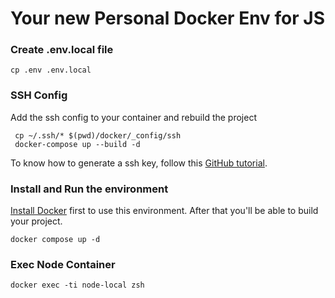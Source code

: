 Your new Personal Docker Env for JS
===================================

### Create .env.local file 

    cp .env .env.local

### SSH Config
Add the ssh config to your container and rebuild the project

     cp ~/.ssh/* $(pwd)/docker/_config/ssh
     docker-compose up --build -d

To know how to generate a ssh key,
follow this [GitHub tutorial](https://help.github.com/articles/generating-ssh-keys/).

### Install and Run the environment

[Install Docker](http://docs.docker.com/engine/installation/) first to use this environment.
After that you'll be able to build your project.

    docker compose up -d

### Exec Node Container

    docker exec -ti node-local zsh
